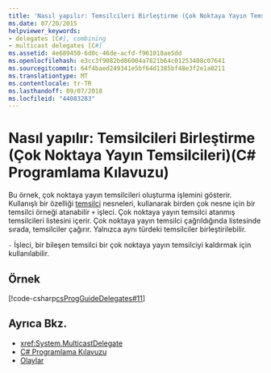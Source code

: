 ```yaml
---
title: 'Nasıl yapılır: Temsilcileri Birleştirme (Çok Noktaya Yayın Temsilcileri)(C# Programlama Kılavuzu)'
ms.date: 07/20/2015
helpviewer_keywords:
- delegates [C#], combining
- multicast delegates [C#]
ms.assetid: 4e689450-6d0c-46de-acfd-f961018ae5dd
ms.openlocfilehash: e3cc3f9082bd86004a7821b64c01253408c07641
ms.sourcegitcommit: 64f4baed249341e5bf64d1385bf48e3f2e1a0211
ms.translationtype: MT
ms.contentlocale: tr-TR
ms.lasthandoff: 09/07/2018
ms.locfileid: "44083283"
---
```

# <a name="how-to-combine-delegates-multicast-delegatesc-programming-guide"></a>Nasıl yapılır: Temsilcileri Birleştirme (Çok Noktaya Yayın Temsilcileri)(C# Programlama Kılavuzu)
Bu örnek, çok noktaya yayın temsilcileri oluşturma işlemini gösterir. Kullanışlı bir özelliği [temsilci](../../../csharp/language-reference/keywords/delegate.md) nesneleri, kullanarak birden çok nesne için bir temsilci örneği atanabilir `+` işleci. Çok noktaya yayın temsilci atanmış temsilcileri listesini içerir. Çok noktaya yayın temsilci çağrıldığında listesinde sırada, temsilciler çağırır. Yalnızca aynı türdeki temsilciler birleştirilebilir.  
  
 `-` İşleci, bir bileşen temsilci bir çok noktaya yayın temsilciyi kaldırmak için kullanılabilir.  
  
## <a name="example"></a>Örnek  
 [!code-csharp[csProgGuideDelegates#11](../../../csharp/programming-guide/delegates/codesnippet/CSharp/how-to-combine-delegates-multicast-delegates_1.cs)]  
  
## <a name="see-also"></a>Ayrıca Bkz.

- <xref:System.MulticastDelegate>  
- [C# Programlama Kılavuzu](../../../csharp/programming-guide/index.md)  
- [Olaylar](../../../csharp/programming-guide/events/index.md)
